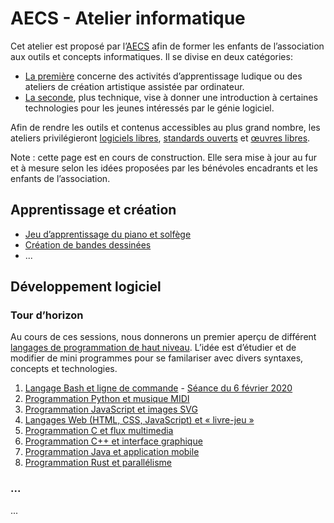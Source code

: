 # AECS - Atelier informatique

Cet atelier est proposé par l’[AECS](http://www.aecs.asso.fr/) afin de former
les enfants de l’association aux outils et concepts informatiques. Il se divise
en deux catégories:

* [La première](#apprentissage-et-création) concerne des activités d’apprentissage ludique ou des ateliers de
  création artistique assistée par ordinateur.
* [La seconde](#développement-logiciel), plus technique, vise à donner une introduction à certaines
  technologies pour les jeunes intéressés par le génie logiciel.

Afin de rendre les outils et contenus accessibles au plus grand nombre, les
ateliers privilégieront
[logiciels libres](https://fr.wikipedia.org/wiki/Logiciel_libre),
[standards ouverts](https://fr.wikipedia.org/wiki/Norme_et_standard_techniques#Standard)
et [œuvres libres](https://fr.wikipedia.org/wiki/%C5%92uvre_libre).

Note : cette page est en cours de construction. Elle sera mise à jour
au fur et à mesure selon les idées proposées par les bénévoles encadrants et
les enfants de l’association.

## Apprentissage et création

* [Jeu d’apprentissage du piano et solfège](./apprentissage-piano-solfege)
* [Création de bandes dessinées](./creation-bandes-dessinees)
* ...

## Développement logiciel

### Tour d’horizon

Au cours de ces sessions, nous donnerons un premier aperçu de différent [langages de programmation de haut niveau](https://fr.wikipedia.org/wiki/Langage_de_programmation_de_haut_niveau). L’idée est d’étudier et de modifier de mini programmes pour se familariser avec divers syntaxes, concepts et technologies.

1. [Langage Bash et ligne de commande](./ligne-de-commande) - [Séance du 6 février 2020](https://aecs-17.github.io/presentations/2021-01-30-atelier-informatique/index.html)
2. [Programmation Python et musique MIDI](./python-midi)
3. [Programmation JavaScript et images SVG](./javascript-svg)
4. [Langages Web (HTML, CSS, JavaScript) et « livre-jeu »](./web-livre-jeu)
5. [Programmation C et flux multimedia](./c-multimedia)
6. [Programmation C++ et interface graphique](./cpp-interface-graphique)
7. [Programmation Java et application mobile](./java-application-mobile)
8. [Programmation Rust et parallélisme](./rust-parallelisme)

### ...

...
